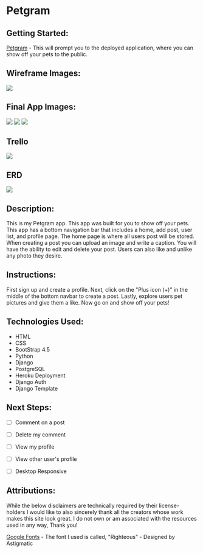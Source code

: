 # Petgram

## Getting Started:
<a href="https://petgram-app.herokuapp.com/">Petgram</a> - This will prompt you to the deployed application, where you can show off your pets to the public.

## Wireframe Images:

<img src="https://trello-attachments.s3.amazonaws.com/6019e2f064b6ff670156edef/601a55da68361d1de56174b6/47b9d10977e561805c4f0c26d0d0433b/Capture.PNG"/>

## Final App Images:
<img src="https://i.imgur.com/YCN7IYy.png">
<img src="https://i.imgur.com/KhS2gcY.png">
<img src="https://i.imgur.com/Izv1cjZ.png">


## Trello

<img src="https://i.imgur.com/25we3Bb.png">

## ERD

<img src="https://trello-attachments.s3.amazonaws.com/6019e2f064b6ff670156edef/601a510d8ce8d51daba22138/ba4650d35bcc54878e38ba13bd423a84/Petgram_ERD_-_Database_ER_diagram_(crow_s_foot)_(1).png">


## Description:
This is my Petgram app. This app was built for you to show off your pets. This app has a bottom navigation bar that includes a home, add post, user list, and profile page. The home page is where all users post will be stored. When creating a post you can upload an image and write a caption. You will have the ability to edit and delete your post. Users can also like and unlike any photo they desire.
## Instructions:
First sign up and create a profile. Next, click on the "Plus icon (+)" in the middle of the bottom navbar to create a post. Lastly, explore users pet pictures and give them a like.
Now go on and show off your pets!
## Technologies Used:

- HTML
- CSS
- BootStrap 4.5
- Python
- Django
- PostgreSQL
- Heroku Deployment
- Django Auth
- Django Template




## Next Steps:

- [ ] Comment on a post
- [ ] Delete my comment
- [ ] View my profile
- [ ] View other user's profile
- [ ] Desktop Responsive


## Attributions:

While the below disclaimers are technically required by their license-holders I would like to also sincerely thank all the creators whose work makes this site look great. I do not own or am associated with the resources used in any way, Thank you!

<a href="https://fonts.google.com/specimen/Righteous?preview.text_type=custom">Google Fonts</a> - The font I used is called, "Righteous" -
Designed by Astigmatic

